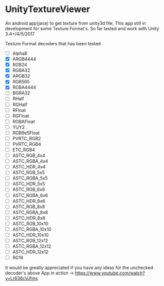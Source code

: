 # UnityTextureViewer
An android app(java) to get texture from unity3d file, 
This app still in development for some Texture Format's.
So far tested and work with Unity 3.4+/4/5/2017

Texture Format decoders that has been tested
- [ ] Alpha8
- [x] ARGB4444 
- [x] RGB24 
- [x] RGBA32 
- [x] ARGB32 
- [x] RGB565 
- [x] RGBA4444 
- [ ] BGRA32 
- [ ] RHalf
- [ ] RGHalf 
- [ ] RFloat 
- [ ] RGFloat 
- [ ] RGBAFloat 
- [ ] YUY2 
- [ ] RGB9e5Float 
- [ ] PVRTC_RGB2
- [ ] PVRTC_RGB4
- [ ] ETC_RGB4
- [ ] ASTC_RGB_4x4
- [ ] ASTC_RGBA_4x4
- [ ] ASTC_HDR_4x4
- [ ] ASTC_RGB_5x5
- [ ] ASTC_RGBA_5x5
- [ ] ASTC_HDR_5x5
- [ ] ASTC_RGB_6x6
- [ ] ASTC_RGBA_6x6
- [ ] ASTC_HDR_6x6
- [ ] ASTC_RGB_8x8
- [ ] ASTC_RGBA_8x8
- [ ] ASTC_HDR_8x8
- [ ] ASTC_RGB_10x10
- [ ] ASTC_RGBA_10x10
- [ ] ASTC_HDR_10x10
- [ ] ASTC_RGB_12x12
- [ ] ASTC_RGBA_12x12
- [ ] ASTC_HDR_12x12
- [ ] RG16

It would be greatly appreciated if you have any ideas for the unchecked decoder's above
App in action -> https://www.youtube.com/watch?v=Lr636cVJfms
